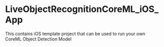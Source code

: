 # LiveObjectRecognitionCoreML_iOS_App
This contains iOS template project that can be used to run your own CoreML Object Detection Model
